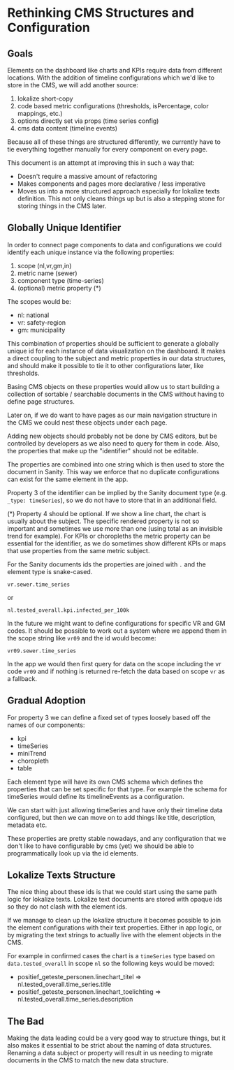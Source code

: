 # Rethinking CMS Structures and Configuration

## Goals

Elements on the dashboard like charts and KPIs require data from different
locations. With the addition of timeline configurations which we'd like to store
in the CMS, we will add another source:

1. lokalize short-copy
2. code based metric configurations (thresholds, isPercentage, color mappings,
   etc.)
3. options directly set via props (time series config)
4. cms data content (timeline events)

Because all of these things are structured differently, we currently have to tie
everything together manually for every component on every page.

This document is an attempt at improving this in such a way that:

- Doesn't require a massive amount of refactoring
- Makes components and pages more declarative / less imperative
- Moves us into a more structured approach especially for lokalize texts
  definition. This not only cleans things up but is also a stepping stone for
  storing things in the CMS later.

## Globally Unique Identifier

In order to connect page components to data and configurations we could identify
each unique instance via the following properties:

1. scope (nl,vr,gm,in)
2. metric name (sewer)
3. component type (time-series)
4. (optional) metric property (\*)

The scopes would be:

- nl: national
- vr: safety-region
- gm: municipality

This combination of properties should be sufficient to generate a globally
unique id for each instance of data visualization on the dashboard. It makes a
direct coupling to the subject and metric properties in our data structures, and
should make it possible to tie it to other configurations later, like
thresholds.

Basing CMS objects on these properties would allow us to start building a
collection of sortable / searchable documents in the CMS without having to
define page structures.

Later on, if we do want to have pages as our main navigation structure in the
CMS we could nest these objects under each page.

Adding new objects should probably not be done by CMS editors, but be controlled
by developers as we also need to query for them in code. Also, the properties
that make up the "identifier" should not be editable.

The properties are combined into one string which is then used to store the
document in Sanity. This way we enforce that no duplicate configurations can
exist for the same element in the app.

Property 3 of the identifier can be implied by the Sanity document type (e.g.
`_type: timeSeries`), so we do not have to store that in an additional field.

(\*) Property 4 should be optional. If we show a line chart, the chart is
usually about the subject. The specific rendered property is not so important
and sometimes we use more than one (using total as an invisible trend for
example). For KPIs or choropleths the metric property can be essential for the
identifier, as we do sometimes show different KPIs or maps that use properties
from the same metric subject.

For the Sanity documents ids the properties are joined with `.` and the element
type is snake-cased.

`vr.sewer.time_series`

or

`nl.tested_overall.kpi.infected_per_100k`

In the future we might want to define configurations for specific VR and GM
codes. It should be possible to work out a system where we append them in the
scope string like `vr09` and the id would become:

`vr09.sewer.time_series`

In the app we would then first query for data on the scope including the vr code
`vr09` and if nothing is returned re-fetch the data based on scope `vr` as a
fallback.

## Gradual Adoption

For property 3 we can define a fixed set of types loosely based off the names of
our components:

- kpi
- timeSeries
- miniTrend
- choropleth
- table

Each element type will have its own CMS schema which defines the properties that
can be set specific for that type. For example the schema for timeSeries would
define its timelineEvents as a configuration.

We can start with just allowing timeSeries and have only their timeline data
configured, but then we can move on to add things like title, description,
metadata etc.

These properties are pretty stable nowadays, and any configuration that we don't
like to have configurable by cms (yet) we should be able to programmatically
look up via the id elements.

## Lokalize Texts Structure

The nice thing about these ids is that we could start using the same path logic
for lokalize texts. Lokalize text documents are stored with opaque ids so they
do not clash with the element ids.

If we manage to clean up the lokalize structure it becomes possible to join the
element configurations with their text properties. Either in app logic, or by
migrating the text strings to actually live with the element objects in the CMS.

For example in confirmed cases the chart is a `timeSeries` type based
on `data.tested_overall` in scope `nl` so the following keys would be moved:

- positief_geteste_personen.linechart_titel =>
  nl.tested_overall.time_series.title
- positief_geteste_personen.linechart_toelichting =>
  nl.tested_overall.time_series.description

## The Bad

Making the data leading could be a very good way to structure things, but it
also makes it essential to be strict about the naming of data structures.
Renaming a data subject or property will result in us needing to migrate
documents in the CMS to match the new data structure.
